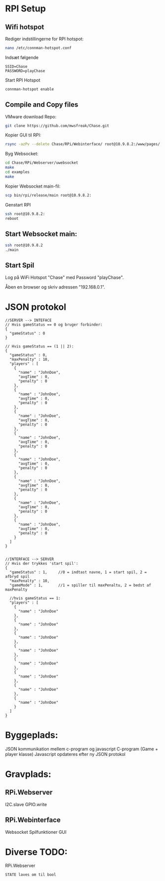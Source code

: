 # RPI Setup

## Wifi hotspot

Rediger indstillingerne for RPI hotspot:
```bash
nano /etc/connman-hotspot.conf
```
Indsæt følgende
```
SSID=Chase
PASSWORD=playChase
```
Start RPI Hotspot
```bash
connman-hotspot enable
```

## Compile and Copy files

VMware download Repo:
```bash
git clone https://github.com/mwsfreak/Chase.git
```
Kopier GUI til RPI:
```bash
rsync -azPv --delete Chase/RPi/Webinterface/ root@10.9.8.2:/www/pages/
```
Byg Websocket:
```bash
cd Chase/RPi/Webserver/uwebsocket
make
cd examples
make
```
Kopier Websocket main-fil:
```bash
scp bin/rpi/release/main root@10.9.8.2:
```
Genstart RPI
```bash
ssh root@10.9.8.2:
reboot
```

## Start Websocket main:
```bash
ssh root@10.9.8.2
./main
```

## Start Spil

Log på WiFi Hotspot "Chase" med Password "playChase".

Åben en browser og skriv adressen "192.168.0.1".

# JSON protokol

```JSON:
//SERVER --> INTEFACE
// Hvis gameStatus == 0 og bruger forbinder:
{
  "gameStatus" : 0
}

// Hvis gameStatus == (1 || 2):
{
  "gameStatus" : 0,
  "maxPenalty" : 10,
  "players" : [
    {
      "name" : "JohnDoe",
      "avgTime" : 0,
      "penalty" : 0
    },
    {
      "name" : "JohnDoe",
      "avgTime" : 0,
      "penalty" : 0
    },
    {
      "name" : "JohnDoe",
      "avgTime" : 0,
      "penalty" : 0
    },
    {
      "name" : "JohnDoe",
      "avgTime" : 0,
      "penalty" : 0
    },
    {
      "name" : "JohnDoe",
      "avgTime" : 0,
      "penalty" : 0
    },
    {
      "name" : "JohnDoe",
      "avgTime" : 0,
      "penalty" : 0
    },
    {
      "name" : "JohnDoe",
      "avgTime" : 0,
      "penalty" : 0
    },
    {
      "name" : "JohnDoe",
      "avgTime" : 0,
      "penalty" : 0
    }    
  ]
}


//INTERFACE --> SERVER
// Hvis der trykkes 'start spil':
{
  "gameStatus" : 1,     //0 = indtast navne, 1 = start spil, 2 = afbryd spil
  "maxPenalty" : 10,
  "gameMode" : 1,       //1 = spiller til maxPenaltu, 2 = bedst af maxPenalty

  //hvis gameStatus == 1:
  "players" : [
    {
      "name" : "JohnDoe"
    },
    {
      "name" : "JohnDoe"
    },
    {
      "name" : "JohnDoe"
    },
    {
      "name" : "JohnDoe"
    },
    {
      "name" : "JohnDoe"
    },
    {
      "name" : "JohnDoe"
    },
    {
      "name" : "JohnDoe"
    },
    {
      "name" : "JohnDoe"
    }    
  ]
}
```


# Byggeplads: 

JSON kommunikation mellem c-program og javascript
C-program (Game + player klasse)
Javascript opdateres efter ny JSON protokol

# Gravplads:
## RPi.Webserver

I2C.slave
GPIO.write

## RPi.Webinterface

Websocket
Spilfunktioner
GUI

# Diverse TODO:

RPi.Webserver

    STATE laves om til bool

